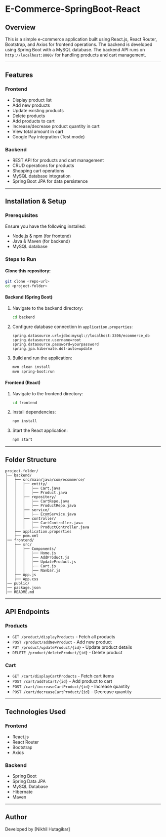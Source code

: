 # E-Commerce-SpringBoot-React

## Overview
This is a simple e-commerce application built using React.js, React Router, Bootstrap, and Axios for frontend operations. The backend is developed using Spring Boot with a MySQL database. The backend API runs on `http://localhost:8080/` for handling products and cart management.

---
## Features
### Frontend
- Display product list
- Add new products
- Update existing products
- Delete products
- Add products to cart
- Increase/decrease product quantity in cart
- View total amount in cart
- Google Pay integration (Test mode)

### Backend
- REST API for products and cart management
- CRUD operations for products
- Shopping cart operations
- MySQL database integration
- Spring Boot JPA for data persistence

---
## Installation & Setup

### Prerequisites
Ensure you have the following installed:
- Node.js & npm (for frontend)
- Java & Maven (for backend)
- MySQL database

### Steps to Run
#### Clone this repository:
```sh
git clone <repo-url>
cd <project-folder>
```

#### Backend (Spring Boot)
1. Navigate to the backend directory:
   ```sh
   cd backend
   ```
2. Configure database connection in `application.properties`:
   ```properties
   spring.datasource.url=jdbc:mysql://localhost:3306/ecommerce_db
   spring.datasource.username=root
   spring.datasource.password=yourpassword
   spring.jpa.hibernate.ddl-auto=update
   ```
3. Build and run the application:
   ```sh
   mvn clean install
   mvn spring-boot:run
   ```

#### Frontend (React)
1. Navigate to the frontend directory:
   ```sh
   cd frontend
   ```
2. Install dependencies:
   ```sh
   npm install
   ```
3. Start the React application:
   ```sh
   npm start
   ```

---
## Folder Structure
```
project-folder/
│── backend/
│   ├── src/main/java/com/ecommerce/
│   │   ├── entity/
│   │   │   ├── Cart.java
│   │   │   ├── Product.java
│   │   ├── repository/
│   │   │   ├── CartRepo.java
│   │   │   ├── ProductRepo.java
│   │   ├── service/
│   │   │   ├── EcomService.java
│   │   ├── controller/
│   │   │   ├── CartController.java
│   │   │   ├── ProductController.java
│   ├── application.properties
│   ├── pom.xml
│── frontend/
│   ├── src/
│   │   ├── Components/
│   │   │   ├── Home.js
│   │   │   ├── AddProduct.js
│   │   │   ├── UpdateProduct.js
│   │   │   ├── Cart.js
│   │   │   ├── Navbar.js
│   ├── App.js
│   ├── App.css
│── public/
│── package.json
│── README.md
```

---
## API Endpoints

### Products
- `GET /product/displayProducts` - Fetch all products
- `POST /product/addNewProduct` - Add new product
- `PUT /product/updateProduct/{id}` - Update product details
- `DELETE /product/deleteProduct/{id}` - Delete product

### Cart
- `GET /cart/displayCartProducts` - Fetch cart items
- `POST /cart/addToCart/{id}` - Add product to cart
- `POST /cart/increaseCartProduct/{id}` - Increase quantity
- `POST /cart/decreaseCartProduct/{id}` - Decrease quantity

---
## Technologies Used
### Frontend
- React.js
- React Router
- Bootstrap
- Axios

### Backend
- Spring Boot
- Spring Data JPA
- MySQL Database
- Hibernate
- Maven

---
## Author
Developed by [Nikhil Hutagikar]

